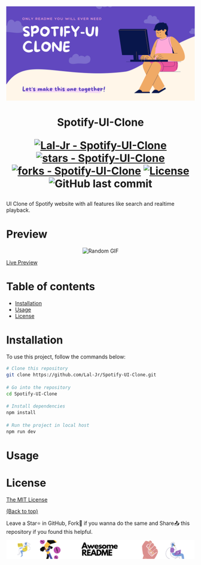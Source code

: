 <h1 align="center" id="#spotify-ui-clone">
  <img src="https://github.com/Lal-Jr/Spotify-UI-Clone/blob/2d95b663a021c12d614edd6b8d4f78d4cf7f159e/public/Banner.png" alt="Banner" />
  <br />
  <br />
  Spotify-UI-Clone
  <br />
  
  [![Lal-Jr - Spotify-UI-Clone](https://img.shields.io/static/v1?label=Lal-Jr&message=Spotify-UI-Clone&color=blue&logo=github)](https://github.com/Lal-Jr/Spotify-UI-Clone "Go to GitHub repo")
[![stars - Spotify-UI-Clone](https://img.shields.io/github/stars/Lal-Jr/Spotify-UI-Clone?style=social)](https://github.com/Lal-Jr/Spotify-UI-Clone)
[![forks - Spotify-UI-Clone](https://img.shields.io/github/forks/Lal-Jr/Spotify-UI-Clone?style=social)](https://github.com/Lal-Jr/Spotify-UI-Clone)
[![License](https://img.shields.io/badge/License-Apache-blue)](#license)
![GitHub last commit](https://img.shields.io/github/last-commit/Lal-Jr/Spotify-UI-Clone?style=social)
  
</h1>

UI Clone of Spotify website with all features like search and realtime playback.

# Preview

<p align="center">
  <img src="https://github.com/Lal-Jr/GraphQL-GraphCMS-Blog/blob/1bb354aa4de12190c4b06eca4f0eeb009c66ef97/public/Demo.gif" alt="Random GIF" />
</p>

[Live Preview](https://air-bnb-clone-beta.vercel.app/)

# Table of contents

- [Installation](#installation)
- [Usage](#usage)
- [License](#license)

# Installation

To use this project, follow the commands below:

```bash
# Clone this repository
git clone https://github.com/Lal-Jr/Spotify-UI-Clone.git

# Go into the repository
cd Spotify-UI-Clone

# Install dependencies
npm install 

# Run the project in local host
npm run dev
```

# Usage

<!-- This is optional and it is used to give the user info on how to use the project after installation. This could be added in the Installation section also. -->

# License

[The MIT License](https://opensource.org/licenses/MIT)

[(Back to top)](#spotify-ui-clone)

Leave a Star⭐ in GitHub, Fork🍴 if you wanna do the same and Share📤 this repository if you found this helpful.

![Footer](https://github.com/Lal-Jr/AirBNB-Clone/blob/67e3ec5e7e33817749b0e3c14c50e661bf160b9a/public/Footer.png)
